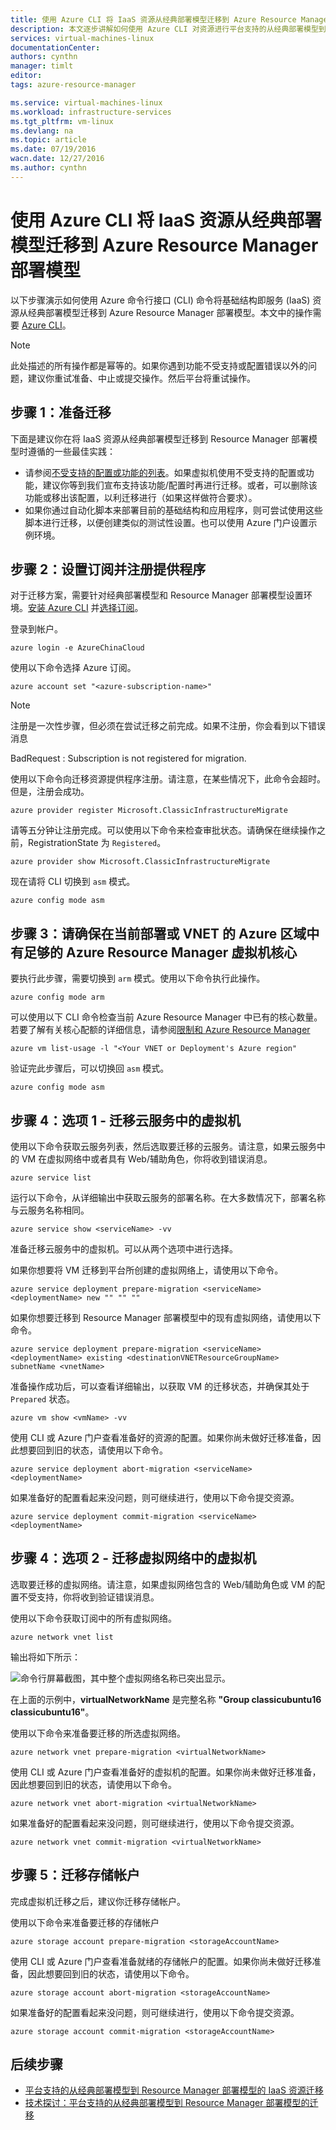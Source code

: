 ```yaml
---
title: 使用 Azure CLI 将 IaaS 资源从经典部署模型迁移到 Azure Resource Manager 部署模型 | Azure
description: 本文逐步讲解如何使用 Azure CLI 对资源进行平台支持的从经典部署模型到 Azure Resource Manager 部署模型的迁移
services: virtual-machines-linux
documentationCenter: 
authors: cynthn
manager: timlt
editor: 
tags: azure-resource-manager

ms.service: virtual-machines-linux
ms.workload: infrastructure-services
ms.tgt_pltfrm: vm-linux
ms.devlang: na
ms.topic: article
ms.date: 07/19/2016
wacn.date: 12/27/2016
ms.author: cynthn
---
```


# 使用 Azure CLI 将 IaaS 资源从经典部署模型迁移到 Azure Resource Manager 部署模型

以下步骤演示如何使用 Azure 命令行接口 (CLI) 命令将基础结构即服务 (IaaS) 资源从经典部署模型迁移到 Azure Resource Manager 部署模型。本文中的操作需要 [Azure CLI](../xplat-cli-install.md)。

>[!NOTE]
> 此处描述的所有操作都是幂等的。如果你遇到功能不受支持或配置错误以外的问题，建议你重试准备、中止或提交操作。然后平台将重试操作。

## 步骤 1：准备迁移

下面是建议你在将 IaaS 资源从经典部署模型迁移到 Resource Manager 部署模型时遵循的一些最佳实践：

- 请参阅[不受支持的配置或功能的列表](./virtual-machines-windows-migration-classic-resource-manager.md)。如果虚拟机使用不受支持的配置或功能，建议你等到我们宣布支持该功能/配置时再进行迁移。或者，可以删除该功能或移出该配置，以利迁移进行（如果这样做符合要求）。
- 如果你通过自动化脚本来部署目前的基础结构和应用程序，则可尝试使用这些脚本进行迁移，以便创建类似的测试性设置。也可以使用 Azure 门户设置示例环境。

## 步骤 2：设置订阅并注册提供程序

对于迁移方案，需要针对经典部署模型和 Resource Manager 部署模型设置环境。[安装 Azure CLI](../xplat-cli-install.md) 并[选择订阅](../xplat-cli-connect.md)。

登录到帐户。

    azure login -e AzureChinaCloud

使用以下命令选择 Azure 订阅。

    azure account set "<azure-subscription-name>"

>[!NOTE]
> 注册是一次性步骤，但必须在尝试迁移之前完成。如果不注册，你会看到以下错误消息
><p>BadRequest : Subscription is not registered for migration.

使用以下命令向迁移资源提供程序注册。请注意，在某些情况下，此命令会超时。但是，注册会成功。

    azure provider register Microsoft.ClassicInfrastructureMigrate

请等五分钟让注册完成。可以使用以下命令来检查审批状态。请确保在继续操作之前，RegistrationState 为 `Registered`。

    azure provider show Microsoft.ClassicInfrastructureMigrate

现在请将 CLI 切换到 `asm` 模式。

    azure config mode asm

## 步骤 3：请确保在当前部署或 VNET 的 Azure 区域中有足够的 Azure Resource Manager 虚拟机核心

要执行此步骤，需要切换到 `arm` 模式。使用以下命令执行此操作。

    azure config mode arm

可以使用以下 CLI 命令检查当前 Azure Resource Manager 中已有的核心数量。若要了解有关核心配额的详细信息，请参阅[限制和 Azure Resource Manager](../azure-subscription-service-limits.md#limits-and-the-azure-resource-manager)

    azure vm list-usage -l "<Your VNET or Deployment's Azure region"

验证完此步骤后，可以切换回 `asm` 模式。

    azure config mode asm

## 步骤 4：选项 1 - 迁移云服务中的虚拟机 

使用以下命令获取云服务列表，然后选取要迁移的云服务。请注意，如果云服务中的 VM 在虚拟网络中或者具有 Web/辅助角色，你将收到错误消息。

    azure service list

运行以下命令，从详细输出中获取云服务的部署名称。在大多数情况下，部署名称与云服务名称相同。

    azure service show <serviceName> -vv

准备迁移云服务中的虚拟机。可以从两个选项中进行选择。

如果你想要将 VM 迁移到平台所创建的虚拟网络上，请使用以下命令。

    azure service deployment prepare-migration <serviceName> <deploymentName> new "" "" ""

如果你想要迁移到 Resource Manager 部署模型中的现有虚拟网络，请使用以下命令。

    azure service deployment prepare-migration <serviceName> <deploymentName> existing <destinationVNETResourceGroupName> subnetName <vnetName>

准备操作成功后，可以查看详细输出，以获取 VM 的迁移状态，并确保其处于 `Prepared` 状态。

    azure vm show <vmName> -vv

使用 CLI 或 Azure 门户查看准备好的资源的配置。如果你尚未做好迁移准备，因此想要回到旧的状态，请使用以下命令。

    azure service deployment abort-migration <serviceName> <deploymentName>

如果准备好的配置看起来没问题，则可继续进行，使用以下命令提交资源。

    azure service deployment commit-migration <serviceName> <deploymentName>

## 步骤 4：选项 2 - 迁移虚拟网络中的虚拟机

选取要迁移的虚拟网络。请注意，如果虚拟网络包含的 Web/辅助角色或 VM 的配置不受支持，你将收到验证错误消息。

使用以下命令获取订阅中的所有虚拟网络。

    azure network vnet list

输出将如下所示：

![命令行屏幕截图，其中整个虚拟网络名称已突出显示。](./media/virtual-machines-linux-cli-migration-classic-resource-manager/vnet.png)

在上面的示例中，**virtualNetworkName** 是完整名称 **"Group classicubuntu16 classicubuntu16"**。

使用以下命令来准备要迁移的所选虚拟网络。

    azure network vnet prepare-migration <virtualNetworkName>

使用 CLI 或 Azure 门户查看准备好的虚拟机的配置。如果你尚未做好迁移准备，因此想要回到旧的状态，请使用以下命令。

    azure network vnet abort-migration <virtualNetworkName>

如果准备好的配置看起来没问题，则可继续进行，使用以下命令提交资源。

    azure network vnet commit-migration <virtualNetworkName>

## 步骤 5：迁移存储帐户

完成虚拟机迁移之后，建议你迁移存储帐户。

使用以下命令来准备要迁移的存储帐户

    azure storage account prepare-migration <storageAccountName>

使用 CLI 或 Azure 门户查看准备就绪的存储帐户的配置。如果你尚未做好迁移准备，因此想要回到旧的状态，请使用以下命令。

    azure storage account abort-migration <storageAccountName>

如果准备好的配置看起来没问题，则可继续进行，使用以下命令提交资源。

    azure storage account commit-migration <storageAccountName>

## 后续步骤

- [平台支持的从经典部署模型到 Resource Manager 部署模型的 IaaS 资源迁移](./virtual-machines-windows-migration-classic-resource-manager.md)
- [技术探讨：平台支持的从经典部署模型到 Resource Manager 部署模型的迁移](./virtual-machines-windows-migration-classic-resource-manager-deep-dive.md)

<!---HONumber=Mooncake_1017_2016-->